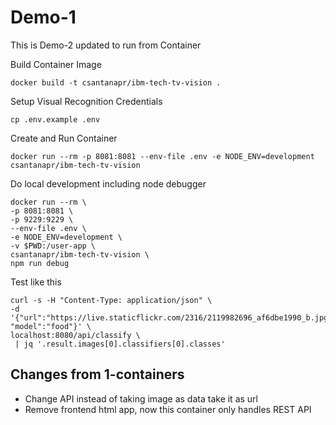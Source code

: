 # Demo-1

This is Demo-2 updated to run from Container

Build Container Image
```
docker build -t csantanapr/ibm-tech-tv-vision .
```

Setup Visual Recognition Credentials
```
cp .env.example .env
```

Create and Run Container
```
docker run --rm -p 8081:8081 --env-file .env -e NODE_ENV=development csantanapr/ibm-tech-tv-vision
```

Do local development including node debugger
```
docker run --rm \
-p 8081:8081 \
-p 9229:9229 \
--env-file .env \
-e NODE_ENV=development \
-v $PWD:/user-app \
csantanapr/ibm-tech-tv-vision \
npm run debug
```

Test like this
```
curl -s -H "Content-Type: application/json" \
-d '{"url":"https://live.staticflickr.com/2316/2119982696_af6dbe1990_b.jpg", "model":"food"}' \
localhost:8080/api/classify \
 | jq '.result.images[0].classifiers[0].classes'
```

## Changes from 1-containers
- Change API instead of taking image as data take it as url
- Remove frontend html app, now this container only handles REST API

